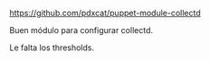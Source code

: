 https://github.com/pdxcat/puppet-module-collectd

Buen módulo para configurar collectd.

Le falta los thresholds.
